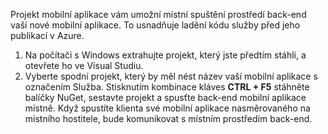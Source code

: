 

Projekt mobilní aplikace vám umožní místní spuštění prostředí back-end vaší nové mobilní aplikace. To usnadňuje ladění kódu služby před jeho publikací v Azure.

1. Na počítači s Windows extrahujte projekt, který jste předtím stáhli, a otevřete ho ve Visual Studiu.
2. Vyberte spodní projekt, který by měl nést název vaší mobilní aplikace s označením Služba. Stisknutím kombinace kláves **CTRL + F5** stáhněte balíčky NuGet, sestavte projekt a spusťte back-end mobilní aplikace místně. Když spustíte klienta své mobilní aplikace nasměrovaného na místního hostitele, bude komunikovat s místním prostředím back-end. 

<!--HONumber=Jun16_HO2-->


